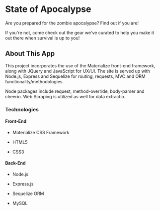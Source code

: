 # State of Apocalypse

Are you prepared for the zombie apocalypse? Find out if you are!

If you're not, come check out the gear we've curated to help you make it out there when survival is up to you!

## About This App

This project incorporates the use of the Materialize front-end framework, along with JQuery and JavaScript for UX/UI. The site is served up with Node.js, Express and Sequelize for routing, requests, MVC and ORM functionality/methodologies.

Node packages include request, method-override, body-parser and cheerio. Web Scraping is utilized as well for data extractio.

### Technologies

#### Front-End

* Materialize CSS Framework

* HTML5

* CSS3

#### Back-End

* Node.js

* Express.js

* Sequelize ORM

* MySQL

## Authors

* [Laurentius Tirtarahardja](https://github.com/pablackhawk) - HTML/CSS and AJAX JavaScript

* [Rebecca A. Olson](https://github.com/rebbbeccao) - Sequelize Database management and API author

* [Michael Klingelberg](https://github.com/mdk82) - HTML/CSS and Web Scraper author

Copyright &copy; 2018 Laurentius Tirtarahardja, Rebecca A. Olson, Michael Klingelberg
